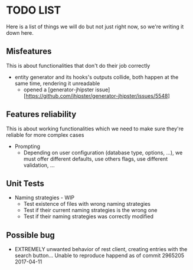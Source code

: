 # TODO LIST
Here is a list of things we will do but not just right now, so we're writing it down here.

## Misfeatures
This is about functionalities that don't do their job correctly
* entity generator and its hooks's outputs collide, both happen at the same time, rendering it unreadable
	* opened a [generator-jhipster issue][https://github.com/jhipster/generator-jhipster/issues/5548]

## Features reliability
This is about working functionalities which we need to make sure they're reliable for more complex cases

* Prompting
	* Depending on user configuration (database type, options, ...), we must offer different defaults, use others flags, use different validation, ...

## Unit Tests

* Naming strategies - WIP
	* Test existence of files with wrong naming strategies
	* Test if their current naming strategies is the wrong one
	* Test if their naming strategies was correctly modified

## Possible bug

* EXTREMELY unwanted behavior of rest client, creating entries with the search button... Unable to reproduce happend as of commit 2965205 2017-04-11

